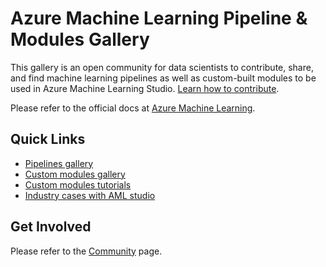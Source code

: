 # Azure Machine Learning Pipeline & Modules Gallery
This gallery is an open community for data scientists to contribute, share, and find machine learning pipelines as well as custom-built modules to be used in Azure Machine Learning Studio. [Learn how to contribute](http://go.microsoft.com/fwlink/?LinkID=524862&clcid=0x409e).

Please refer to the official docs at [Azure Machine Learning](http://#).

## Quick Links
* [Pipelines gallery](https://github.com/tichx/azureml-pipeline-module-gallery/tree/master/pipeline-gallery)
* [Custom modules gallery](https://github.com/tichx/azureml-pipeline-module-gallery/tree/master/custom-modules-gallery)
* [Custom modules tutorials](https://#)
* [Industry cases with AML studio](http:#)

## Get Involved
Please refer to the [Community](https://#) page.




